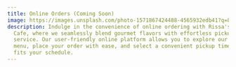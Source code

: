 ```yaml
---
title: Online Orders (Coming Soon)
image: https://images.unsplash.com/photo-1571867424488-4565932edb41?q=80&w=1374&auto=format&fit=crop&ixlib=rb-4.0.3&ixid=M3wxMjA3fDB8MHxwaG90by1wYWdlfHx8fGVufDB8fHx8fA%3D%3D
description: Indulge in the convenience of online ordering with Rissa's Little
  Cafe, where we seamlessly blend gourmet flavors with effortless pickup
  service. Our user-friendly online platform allows you to explore our diverse
  menu, place your order with ease, and select a convenient pickup time that
  fits your schedule.
---
```

